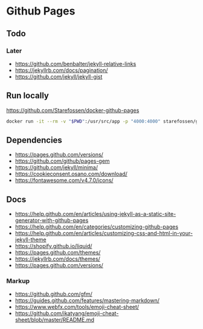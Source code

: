 # Github Pages

## Todo

### Later
- https://github.com/benbalter/jekyll-relative-links
- https://jekyllrb.com/docs/pagination/
- https://github.com/jekyll/jekyll-gist

## Run locally

https://github.com/Starefossen/docker-github-pages

```bash
docker run -it --rm -v "$PWD":/usr/src/app -p "4000:4000" starefossen/github-pages jekyll serve -d /_site --watch --force_polling -H 0.0.0.0 -P 4000 --drafts
```

## Dependencies

- https://pages.github.com/versions/
- https://github.com/github/pages-gem
- https://github.com/jekyll/minima/
- https://cookieconsent.osano.com/download/
- https://fontawesome.com/v4.7.0/icons/

## Docs
- https://help.github.com/en/articles/using-jekyll-as-a-static-site-generator-with-github-pages
- https://help.github.com/en/categories/customizing-github-pages
- https://help.github.com/en/articles/customizing-css-and-html-in-your-jekyll-theme
- https://shopify.github.io/liquid/
- https://pages.github.com/themes/
- https://jekyllrb.com/docs/themes/
- https://pages.github.com/versions/

### Markup
- https://github.github.com/gfm/
- https://guides.github.com/features/mastering-markdown/
- https://www.webfx.com/tools/emoji-cheat-sheet/
- https://github.com/ikatyang/emoji-cheat-sheet/blob/master/README.md
